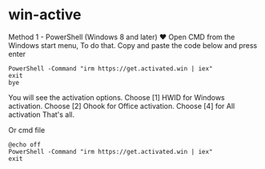 # win-active

Method 1 - PowerShell (Windows 8 and later) ❤️
Open CMD from the Windows start menu, To do that.
Copy and paste the code below and press enter
```
PowerShell -Command "irm https://get.activated.win | iex"
exit
bye
```

You will see the activation options. Choose [1] HWID for Windows activation. Choose [2] Ohook for Office activation. Choose [4] for All activation
That's all.


Or cmd file 
```
@echo off
PowerShell -Command "irm https://get.activated.win | iex"
exit
```
